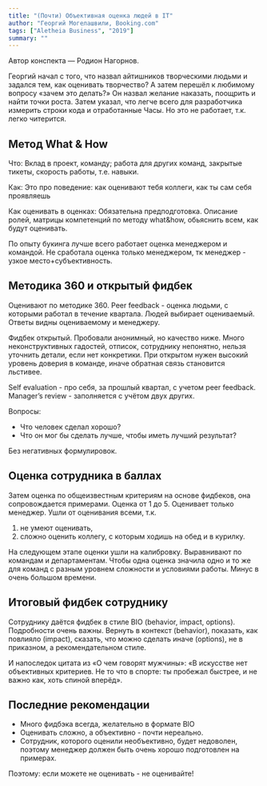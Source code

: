 ```yaml
---
title: "(Почти) Объективная оценка людей в IT"
author: "Георгий Могелашвили, Booking.com"
tags: ["Aletheia Business", "2019"]
summary: ""
---
```


Автор конспекта — Родион Нагорнов.

Георгий начал с того, что назвал айтишников творческими людьми и задался тем, как оценивать творчество?
А затем перешёл к любимому вопросу «зачем это делать?»
Он назвал желание наказать, поощрить и найти точки роста.
Затем указал, что легче всего для разработчика измерить строки кода и отработанные Часы.
Но это не работает, т.к. легко читерится.

## Метод What & How

Что: Вклад в проект, команду; работа для других команд, закрытые тикеты, скорость работы, т.е. навыки.

Как: Это про поведение: как оценивают тебя коллеги, как ты сам себя проявляешь

Как оценивать в оценках:
Обязательна предподготовка.
Описание ролей, матрицы компетенций по методу what&how, обьяснить всем, как будут оценивать.

По опыту букинга лучше всего работает оценка менеджером и командой.
Не сработала оценка только менеджером, тк менеджер - узкое место+субъективность.

## Методика 360 и открытый фидбек

Оценивают по методике 360.
Peer feedback - оценка людьми, с которыми работал в течение квартала.
Людей выбирает оцениваемый.
Ответы видны оцениваемому и менеджеру.

Фидбек открытый.
Пробовали анонимный, но качество ниже.
Много неконструктивных гадостей, отписок, сотруднику непонятно, нельзя уточнить детали, если нет конкретики.
При открытом нужен высокий уровень доверия в команде, иначе обратная связь становится льстивее.

Self evaluation - про себя, за прошлый квартал, с учетом peer feedback.
Manager’s review - заполняется с учётом двух других.

Вопросы:
* Что человек сделал хорошо?
* Что он мог бы сделать лучше, чтобы иметь лучший результат?

Без негативных формулировок.

## Оценка сотрудника в баллах

Затем оценка по общеизвестным критериям на основе фидбеков, она сопровождается примерами.
Оценка от 1 до 5.
Оценивает только менеджер.
Ушли от оценивания всеми, т.к.

1. не умеют оценивать, 
2. сложно оценить коллегу, с которым ходишь на обед и в курилку.

На следующем этапе оценки ушли на калибровку.
Выравнивают по командам и департаментам.
Чтобы одна оценка значила одно и то же для команд с разным уровнем сложности и условиями работы.
Минус в очень большом времени.

## Итоговый фидбек сотруднику

Сотруднику даётся фидбек в стиле BIO (behavior, impact, options).
Подробности очень важны.
Вернуть в контекст (behavior), показать, как повлияло (impact), сказать, что можно сделать иначе (options), не в приказном, а рекомендательном стиле.

И напоследок цитата из «О чем говорят мужчины»: «В искусстве нет объективных критериев.
Не то что в спорте: ты пробежал быстрее, и не важно как, хоть спиной вперёд».

## Последние рекомендации

* Много фидбэка всегда, желательно в формате BIO
* Оценивать сложно, а объективно - почти нереально.
* Сотрудник, которого оценили необъективно, будет недоволен,
    поэтому менеджер должен быть очень хорошо подготовлен на примерах.

Поэтому: если можете не оценивать - не оценивайте!

